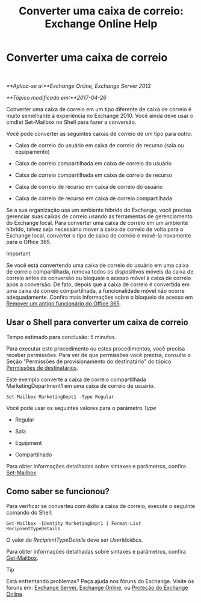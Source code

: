 ﻿---
title: 'Converter uma caixa de correio: Exchange Online Help'
TOCTitle: Converter uma caixa de correio
ms:assetid: dfed045e-a740-4a90-aff9-c58d53592f79
ms:mtpsurl: https://technet.microsoft.com/pt-br/library/JJ710164(v=EXCHG.150)
ms:contentKeyID: 50486810
ms.date: 04/23/2018
mtps_version: v=EXCHG.150
ms.translationtype: HT
---

# Converter uma caixa de correio

 

_**Aplica-se a:**Exchange Online, Exchange Server 2013_

_**Tópico modificado em:**2017-04-26_

Converter uma caixa de correio em um tipo diferente de caixa de correio é muito semelhante à experiência no Exchange 2010. Você ainda deve usar o cmdlet Set-Mailbox no Shell para fazer a conversão.

Você pode converter as seguintes caixas de correio de um tipo para outro:

  - Caixa de correio do usuário em caixa de correio de recurso (sala ou equipamento)

  - Caixa de correio compartilhada em caixa de correio do usuário

  - Caixa de correio compartilhada em caixa de correio de recurso

  - Caixa de correio de recurso em caixa de correio do usuário

  - Caixa de correio de recurso em caixa de correio compartilhada

Se a sua organização usa um ambiente híbrido do Exchange, você precisa gerenciar suas caixas de correio usando as ferramentas de gerenciamento do Exchange local. Para converter uma caixa de correio em um ambiente híbrido, talvez seja necessário mover a caixa de correio de volta para o Exchange local, converter o tipo de caixa de correio e movê-la novamente para o Office 365.


> [!IMPORTANT]
> Se você está convertendo uma caixa de correio do usuário em uma caixa de correio compartilhada, remova todos os dispositivos móveis da caixa de correio antes da conversão ou bloqueie o acesso móvel à caixa de correio após a conversão. De fato, depois que a caixa de correio é convertida em uma caixa de correio compartilhada, a funcionalidade móvel não ocorre adequadamente. Confira mais informações sobre o bloqueio de acesso em <A href="https://go.microsoft.com/fwlink/p/?linkid=847873">Remover um antigo funcionário do Office 365</A>.



## Usar o Shell para converter um caixa de correio

Tempo estimado para conclusão: 5 minutos.

Para executar este procedimento ou estes procedimentos, você precisa receber permissões. Para ver de que permissões você precisa, consulte o Seção "Permissões de provisionamento do destinatário" do tópico [Permissões de destinatários](recipients-permissions-exchange-2013-help.md).

Este exemplo converte a caixa de correio compartilhada MarketingDepartment1 em uma caixa de correio de usuário.

    Set-Mailbox MarketingDept1 -Type Regular

Você pode usar os seguintes valores para o parâmetro *Type*

  - Regular

  - Sala

  - Equipment

  - Compartilhado

Para obter informações detalhadas sobre sintaxes e parâmetros, confira [Set-Mailbox](https://technet.microsoft.com/pt-br/library/bb123981\(v=exchg.150\)).

## Como saber se funcionou?

Para verificar se converteu com êxito a caixa de correio, execute o seguinte comando do Shell:

    Get-Mailbox -Identity MarketingDept1 | Format-List RecipientTypeDetails

O valor de *RecipientTypeDetails* deve ser *UserMailbox*.

Para obter informações detalhadas sobre sintaxes e parâmetros, confira [Get-Mailbox](https://technet.microsoft.com/pt-br/library/bb123685\(v=exchg.150\)).


> [!TIP]
> Está enfrentando problemas? Peça ajuda nos fóruns do Exchange. Visite os fóruns em: <A href="https://go.microsoft.com/fwlink/p/?linkid=60612">Exchange Server</A>, <A href="https://go.microsoft.com/fwlink/p/?linkid=267542">Exchange Online</A>, ou <A href="https://go.microsoft.com/fwlink/p/?linkid=285351">Proteção do Exchange Online</A>.


